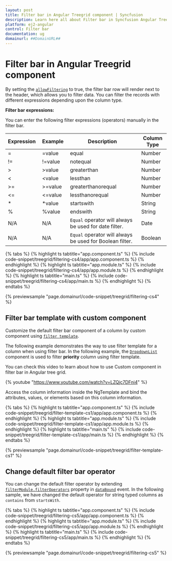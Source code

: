 ```yaml
---
layout: post
title: Filter bar in Angular Treegrid component | Syncfusion
description: Learn here all about Filter bar in Syncfusion Angular Treegrid component of Syncfusion Essential JS 2 and more.
platform: ej2-angular
control: Filter bar 
documentation: ug
domainurl: ##DomainURL##
---
```


# Filter bar in Angular Treegrid component

By setting the [`allowFiltering`](https://ej2.syncfusion.com/angular/documentation/api/treegrid/#allowfiltering) to true, the filter bar row will render next to the header, which allows you to filter data. You can filter the records with different expressions depending upon the column type.

**Filter bar expressions:**

You can enter the following filter expressions (operators) manually in the filter bar.

Expression |Example |Description |Column Type
-----|-----|-----|-----
= |=value |equal |Number
!= |!=value |notequal |Number
> |>value |greaterthan |Number
< |<value |lessthan |Number
>= |>=value |greaterthanorequal |Number
<=|<=value|lessthanorequal |Number
* |*value |startswith |String
% |%value |endswith |String
N/A |N/A | `Equal` operator will always be used for date filter. |Date
N/A |N/A |`Equal` operator will always be used for Boolean filter. |Boolean

{% tabs %}
{% highlight ts tabtitle="app.component.ts" %}
{% include code-snippet/treegrid/filtering-cs4/app/app.component.ts %}
{% endhighlight %}
{% highlight ts tabtitle="app.module.ts" %}
{% include code-snippet/treegrid/filtering-cs4/app/app.module.ts %}
{% endhighlight %}
{% highlight ts tabtitle="main.ts" %}
{% include code-snippet/treegrid/filtering-cs4/app/main.ts %}
{% endhighlight %}
{% endtabs %}
  
{% previewsample "page.domainurl/code-snippet/treegrid/filtering-cs4" %}

## Filter bar template with custom component

Customize the default filter bar component of a column by custom component using [`filter template`](https://ej2.syncfusion.com/angular/documentation/api/treegrid/column/#filtertemplate).

The following example demonstrates the way to use filter template for a column when using filter bar. In the following example, the [`DropdownList`](https://ej2.syncfusion.com/angular/documentation/drop-down-list/getting-started/) component is used to filter **priority** column using filter template.

You can check this video to learn about how to use Custom component in filter bar in Angular tree grid.

{% youtube "https://www.youtube.com/watch?v=LZQjc7DFni4" %}

Access the column information inside the NgTemplate and bind the attributes, values, or elements based on this column information.

{% tabs %}
{% highlight ts tabtitle="app.component.ts" %}
{% include code-snippet/treegrid/filter-template-cs1/app/app.component.ts %}
{% endhighlight %}
{% highlight ts tabtitle="app.module.ts" %}
{% include code-snippet/treegrid/filter-template-cs1/app/app.module.ts %}
{% endhighlight %}
{% highlight ts tabtitle="main.ts" %}
{% include code-snippet/treegrid/filter-template-cs1/app/main.ts %}
{% endhighlight %}
{% endtabs %}
  
{% previewsample "page.domainurl/code-snippet/treegrid/filter-template-cs1" %}

## Change default filter bar operator

You can change the default filter operator by extending [`filterModule.filterOperators`](https://ej2.syncfusion.com/angular/documentation/api/treegrid/filterSettings/#operators) property in [`dataBound`](https://ej2.syncfusion.com/angular/documentation/api/treegrid/#databound) event. In the following sample, we have changed the default operator for string typed columns as `contains` from `startsWith`.

{% tabs %}
{% highlight ts tabtitle="app.component.ts" %}
{% include code-snippet/treegrid/filtering-cs5/app/app.component.ts %}
{% endhighlight %}
{% highlight ts tabtitle="app.module.ts" %}
{% include code-snippet/treegrid/filtering-cs5/app/app.module.ts %}
{% endhighlight %}
{% highlight ts tabtitle="main.ts" %}
{% include code-snippet/treegrid/filtering-cs5/app/main.ts %}
{% endhighlight %}
{% endtabs %}
  
{% previewsample "page.domainurl/code-snippet/treegrid/filtering-cs5" %}